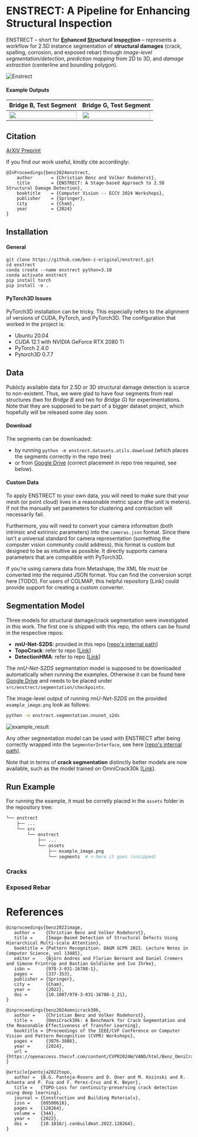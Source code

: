 # ENSTRECT: A Pipeline for Enhancing Structural Inspection

ENSTRECT – short for **<ins>En</ins>hanced <ins>Str</ins>uctural Insp<ins>ect</ins>ion** – represents a workflow for 2.5D instance segmentation of **structural damages** (crack, spalling, corrosion, and exposed rebar) through *image-level segmentation/detection*, *prediction mapping* from 2D to 3D, and *damage extraction* (centerline and bounding polygon).

![Enstrect](https://github.com/user-attachments/assets/94b79295-d3c4-4101-9441-f69dbb8a6ec2)

#### Example Outputs
| Bridge B, Test Segment | Bridge G, Test Segment |
|-|-|
| <img src="https://github.com/user-attachments/assets/b18e7152-913d-409b-b7df-707ee0555633" width=100%> | <img src="https://github.com/user-attachments/assets/a6873d0d-9fb1-4771-916b-e4cdfebce85a" width=100%> |

## Citation
[ArXiV Preprint](https://arxiv.org/abs/2401.03298)

If you find our work useful, kindly cite accordingly:
```
@InProceedings{benz2024enstrect,
    author       = {Christian Benz and Volker Rodehorst},
    title        = {ENSTRECT: A Stage-based Approach to 2.5D Structural Damage Detection},
    booktitle    = {Computer Vision -- ECCV 2024 Workshops},
    publisher    = {Springer},
    city         = {Cham},
    year         = {2024}
}
```

## Installation
#### General
```
git clone https://github.com/ben-z-original/enstrect.git
cd enstrect
conda create --name enstrect python=3.10
conda activate enstrect
pip install torch
pip install -e .
```

#### PyTorch3D Issues
PyTorch3D installation can be tricky. This especially refers to the alignment of versions of CUDA, PyTorch, and PyTorch3D. The configuration that worked in the project is:
- Ubuntu 20.04
- CUDA 12.1 with NVIDIA GeForce RTX 2080 Ti
- PyTorch 2.4.0
- Pytorch3D 0.7.7

## Data
Publicly available data for 2.5D or 3D structural damage detection is scarce to non-existent. Thus, we were glad to have four segments from real structures (two for *Bridge B* and two for *Bridge G*) for experimentations. Note that they are supposed to be part of a bigger dataset project, which hopefully will be released some day soon.

#### Download
The segments can be downloaded:
- by running ```python -m enstrect.datasets.utils.download``` (which places the segments correctly in the repo tree) 
- or from [Google Drive](https://drive.google.com/file/d/1QkyoZ1o9uKuxpLIlSZ-iA9jcba46oIwW/view?usp=sharing) (correct placement in repo tree required, see below).

#### Custom Data
To apply ENSTRECT to your own data, you will need to make sure that your mesh (or point cloud) lives in a reasonable metric space (the unit is meters). If not the manually set parameters for clustering and contraction will necessarily fail. 

Furthermore, you will need to convert your camera information (both intrinsic and extrinsic parameters) into the ```cameras.json``` format. Since there isn't a universal standard for camera representation (something the computer vision community could address), this format is custom but designed to be as intuitive as possible. It directly supports camera parameters that are compatible with PyTorch3D.

If you're using camera data from Metashape, the XML file must be converted into the required JSON format. You can find the conversion script here [TODO]. For users of COLMAP, this helpful repository [Link] could provide support for creating a custom converter.

## Segmentation Model
Three models for structural damage/crack segmentation were investigated in this work. 
The first one is shipped with this repo, the others can be found in the respective repos:
- **nnU-Net-S2DS**: provided in this repo [[repo's internal path](./src/enstrect/segmentation/nnunet_s2ds.py)]
- **TopoCrack**: refer to repo [[Link](https://github.com/eesd-epfl/topo_crack_detection)]
- **DetectionHMA**: refer to repo [[Link](https://github.com/ben-z-original/detectionhma)]

The *nnU-Net-S2DS* segmentation model is supposed to be downloaded automatically when running the examples. Otherwise it can be found here [Google Drive](https://drive.google.com/file/d/1UeXzpH76GYtZtyn2IjhDvD5Qu3u91YcC/view?usp=sharing) and needs to be placed under ```src/enstrect/segmentation/checkpoints```.

The image-level output of running *nnU-Net-S2DS* on the provided ```example_image.png``` look as follows:
```bash
python -m enstrect.segmentation.nnunet_s2ds
```
![example_result](https://github.com/user-attachments/assets/b3c5215e-62c0-4ceb-a2d5-c2a3146b4eae)


Any other segmentation model can be used with ENSTRECT after being correctly wrapped into the ```SegmenterInterface```, 
see here [[repo's internal path](./src/enstrect/segmentation/base.py)].

Note that in terms of **crack segmentation** distinctly better models are now available, such as the model trained on OmniCrack30k [[Link](https://github.com/ben-z-original/omnicrack30k)].

## Run Example
For running the example, it must be corretly placed in the ```assets``` folder in the repository tree:
``` bash
└── enstrect
    ├── ...
    └── src
        └── enstrect
            ├── ...
            └── assets
                ├── example_image.png
                └── segments  # <-here it goes (unzipped)
```

### Cracks


### Exposed Rebar



# References

```
@inproceedings{benz2022image,
   author =    {Christian Benz and Volker Rodehorst},
   title =     {Image-Based Detection of Structural Defects Using Hierarchical Multi-scale Attention},
   booktitle = {Pattern Recognition. DAGM GCPR 2022. Lecture Notes in Computer Science, vol 13485},
   editor =    {Björn Andres and Florian Bernard and Daniel Cremers and Simone Frintrop and Bastian Goldlücke and Ivo Ihrke},
   isbn =      {978-3-031-16788-1},
   pages =     {337-353},
   publisher = {Springer},
   city =      {Cham},
   year =      {2022},
   doi =       {10.1007/978-3-031-16788-1_21},
}
```
```
@inproceedings{benz2024omnicrack30k,
   author =    {Christian Benz and Volker Rodehorst},
   title =     {OmniCrack30k: A Benchmark for Crack Segmentation and the Reasonable Effectiveness of Transfer Learning},
   booktitle = {Proceedings of the IEEE/CVF Conference on Computer Vision and Pattern Recognition (CVPR) Workshops},
   pages =     {3876-3886},
   year =      {2024},
   url =       {https://openaccess.thecvf.com/content/CVPR2024W/VAND/html/Benz_OmniCrack30k_A_Benchmark_for_Crack_Segmentation_and_the_Reasonable_Effectiveness_CVPRW_2024_paper.html},
}
```
```
@article{pantoja2022topo,
   author =  {B.G. Pantoja-Rosero and D. Oner and M. Kozinski and R. Achanta and P. Fua and F. Perez-Cruz and K. Beyer},
   title =   {TOPO-Loss for continuity-preserving crack detection using deep learning},
   journal = {Construction and Building Materials},
   issn =    {09500618},
   pages =   {128264},
   volume =  {344},
   year =    {2022},
   doi =     {10.1016/j.conbuildmat.2022.128264},
}
```


